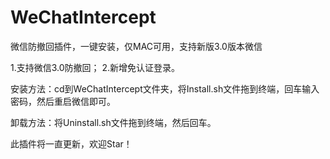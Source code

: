 # WeChatIntercept
微信防撤回插件，一键安装，仅MAC可用，支持新版3.0版本微信

1.支持微信3.0防撤回；
2.新增免认证登录。

安装方法：cd到WeChatIntercept文件夹，将Install.sh文件拖到终端，回车输入密码，然后重启微信即可。

卸载方法：将Uninstall.sh文件拖到终端，然后回车。

此插件将一直更新，欢迎Star！
